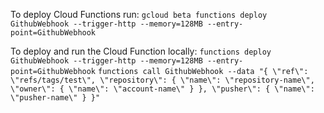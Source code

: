 To deploy Cloud Functions run:
`gcloud beta functions deploy GithubWebhook --trigger-http --memory=128MB --entry-point=GithubWebhook`

To deploy and run the Cloud Function locally:
`functions deploy GithubWebhook --trigger-http --memory=128MB --entry-point=GithubWebhook`
`functions call GithubWebhook --data "{ \"ref\": \"refs/tags/test\", \"repository\": { \"name\": \"repository-name\", \"owner\": { \"name\": \"account-name\" } }, \"pusher\": { \"name\": \"pusher-name\" } }"`